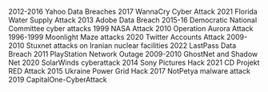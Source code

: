 2012-2016 Yahoo Data Breaches
2017 WannaCry Cyber Attack
2021 Florida Water Supply Attack
2013 Adobe Data Breach
2015-16 Democratic National Committee cyber attacks
1999 NASA Attack
2010 Operation Aurora Attack
1996-1999 Moonlight Maze attacks
2020 Twitter Accounts Attack
2009-2010 Stuxnet attacks on Iranian nuclear facilities
2022 LastPass Data Breach
2011 PlayStation Network Outage
2009-2010 GhostNet and Shadow Net
2020 SolarWinds cyberattack
2014 Sony Pictures Hack
2021 CD Projekt RED Attack
2015 Ukraine Power Grid Hack
2017 NotPetya malware attack
2019 CapitalOne-CyberAttack
